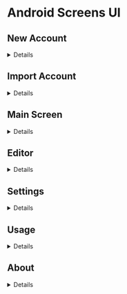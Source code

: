 # Android Screens UI

## New Account
<details>

![new-account](/docs/design-ui/linux/new-account.png)
</details>

## Import Account
<details>

![import-account](/docs/design-ui/linux/import-account.png)
</details>

## Main Screen
<details>

![main-screen](/docs/design-ui/linux/main-screen.png)
</details>

## Editor
<details>

![editor](/docs/design-ui/linux/editor.png)
</details>

## Settings
<details>

![settings](/docs/design-ui/linux/settings.png)
</details>

## Usage
<details>

![usage](/docs/design-ui/linux/usage.png)
</details>

## About
<details>

![about](/docs/design-ui/linux/about.png)
</details>

